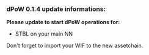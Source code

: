 ### dPoW 0.1.4 update informations:

<b>Please update to start dPoW operations for:</b>

- STBL on your main NN

Don't forget to import your WIF to the new assetchain.
